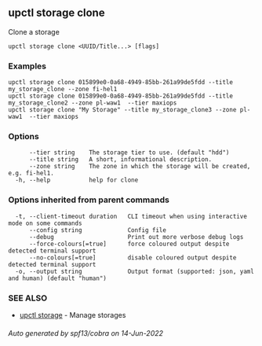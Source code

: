 ## upctl storage clone

Clone a storage

```
upctl storage clone <UUID/Title...> [flags]
```

### Examples

```
upctl storage clone 015899e0-0a68-4949-85bb-261a99de5fdd --title my_storage_clone --zone fi-hel1
upctl storage clone 015899e0-0a68-4949-85bb-261a99de5fdd --title my_storage_clone2 --zone pl-waw1  --tier maxiops
upctl storage clone "My Storage" --title my_storage_clone3 --zone pl-waw1  --tier maxiops
```

### Options

```
      --tier string    The storage tier to use. (default "hdd")
      --title string   A short, informational description.
      --zone string    The zone in which the storage will be created, e.g. fi-hel1.
  -h, --help           help for clone
```

### Options inherited from parent commands

```
  -t, --client-timeout duration   CLI timeout when using interactive mode on some commands
      --config string             Config file
      --debug                     Print out more verbose debug logs
      --force-colours[=true]      force coloured output despite detected terminal support
      --no-colours[=true]         disable coloured output despite detected terminal support
  -o, --output string             Output format (supported: json, yaml and human) (default "human")
```

### SEE ALSO

* [upctl storage](upctl_storage.md)	 - Manage storages

###### Auto generated by spf13/cobra on 14-Jun-2022
